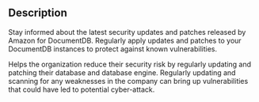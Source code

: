 ## Description

Stay informed about the latest security updates and patches released by Amazon for DocumentDB. Regularly apply updates and patches to your DocumentDB instances to protect against known vulnerabilities.

Helps the organization reduce their security risk by regularly updating and patching their database and database engine. Regularly updating and scanning for any weaknesses in the company can bring up vulnerabilities that could have led to potential cyber-attack.